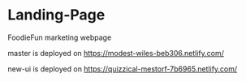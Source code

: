 # Landing-Page
FoodieFun marketing webpage

master is deployed on https://modest-wiles-beb306.netlify.com/

new-ui is deployed on https://quizzical-mestorf-7b6965.netlify.com/
